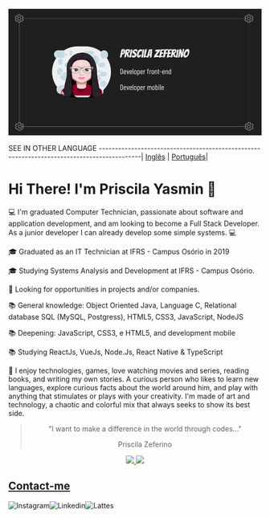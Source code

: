 ![](https://github.com/PriscilaZeferino/PriscilaZeferino/blob/master/cover.png)

SEE IN OTHER LANGUAGE
-------------------------------------------------------------------------------------------| 
[Inglês](https://github.com/PriscilaZeferino/PriscilaZeferino/)                            | 
[Português](https://github.com/PriscilaZeferino/PriscilaZeferino/blob/master/READMEPTBR.md)| 

# Hi There! I'm Priscila Yasmin 👋

:computer:  I'm graduated Computer Technician, passionate about software and application development, and am looking to become a Full Stack Developer. As a junior developer I can already develop some simple systems. :computer:

:mortar_board:  Graduated as an IT Technician at IFRS - Campus Osório in 2019

:mortar_board:  Studying Systems Analysis and Development at IFRS - Campus Osório.

:office:  Looking for opportunities in projects and/or companies.

:books:  General knowledge: Object Oriented Java, Language C, Relational database SQL (MySQL, Postgress), HTML5, CSS3, JavaScript, NodeJS

:books:  Deepening: JavaScript, CSS3, e HTML5, and development mobile

:books:  Studying ReactJs, VueJs, Node.Js, React Native & TypeScript

💬   I enjoy technologies, games, love watching movies and series, reading books, and writing my own stories. A curious person who likes to learn new languages, explore curious facts about the world around him, and play with anything that stimulates or plays with your creativity. I'm made of art and technology, a chaotic and colorful mix that always seeks to show its best side.

<blockquote align="center"> 
"I want to make a difference in the world through codes..."
<p align="center">Priscila Zeferino</p>
</blockquote>

<div align="center">
  <a href="https://github.com/PriscilaZeferino">
  <img height="180em" src="https://github-readme-stats.vercel.app/api?username=priscilazeferino&show_icons=true&theme=midnight-purple"/>
  <img height="180em" src="https://github-readme-stats.vercel.app/api/top-langs/?username=PriscilaZeferino&layout=compact&theme=midnight-purple&width:494&heigth:99%"/>
</div>

<!-- ### Total de visitas no meu perfil :detective:   
<img align="center" src="https://profile-counter.glitch.me/PriscilaZeferino/count.svg" /> -->

## Contact-me
<a target="_blank" href="https://www.instagram.com/devgirl_pri">
  <img align="left" alt="Instagram" src="https://img.shields.io/badge/-Instagram-6a0dad?style=for-the-badge&logo=Instagram&logoColor=d0b4dc" />
</a>
  
<a target="_blank" href="https://www.linkedin.com/in/priscila-yasmin-da-rocha-zeferino-594b5b175">
  <img align="left" alt="Linkedin" src="https://img.shields.io/badge/-Linkedin-6a0dad?style=for-the-badge&logo=Linkedin&logoColor=d0b4dc" />
</a>
  
  <a target="_blank" href="http://lattes.cnpq.br/0649886104585536">
  <img align="left" alt="Lattes" src="https://img.shields.io/badge/-Lattes-6a0dad?style=for-the-badge&logo=Lattes&logoColor=d0b4dc" />
</a>

 
